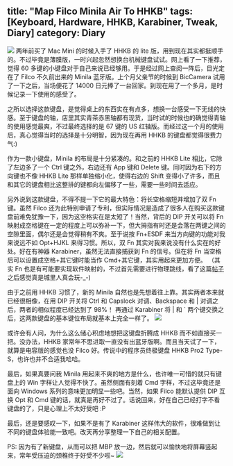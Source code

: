 title: "Map Filco Minila Air To HHKB"
tags: [Keyboard, Hardware, HHKB, Karabiner, Tweak, Diary]
category: Diary
---
![](http://i1375.photobucket.com/albums/ag455/imcoddy/Blog/FFKB67MEB_01_zpsxutue3it.jpg)
两年前买了 Mac Mini 的时候入手了 HHKB 的 lite 版，用到现在其实都挺顺手的。不过毕竟是薄膜版，一时兴起忽然想换台机械键盘试试。网上看了一下推荐，觉得 60 多键的小键盘对于自己来说已经够用。于是经过网上查阅一阵后，目光定在了 Filco 不久前出来的 Minila 蓝牙版。上个月父亲节的时候到 BicCamera 试用了一下之后，当场便花了 14000 日元捧了一台回家。到现在用了一个多月，是时候记录一下使用的感受了。

<!--more-->
之所以选择这款键盘，是觉得桌上的东西实在有点多，想换一台感受一下无线的快感。至于键盘的轴，店里其实青茶赤黑轴都有现货，当时试的时候也的确觉得青轴的使用感觉最爽，不过最终选择的是 67 键的 US 红轴版。而经过这一个月的使用后，真心觉得当时的选择是十分明智，因为现在再用 HHKB 的键盘都觉得很费力气:)

作为一款小键盘，Minila 的布局是十分紧凑的。和之前的 HHKB Lite 相比，它除了左边多了一个 Ctrl 键之外，右边还有 App 键和 Delete 键。同时因为右下的方向键也不像 HHKB Lite 那样单独缩小化，使得右边的 Shift 变得小了许多，而且和其它的键盘相比这整排的键都向左偏移了一些，需要一些时间去适应。

另外说到这款键盘，不得不提一下它的最大特色：将长空格缩短并增加了双 Fn 键。虽然 Filco 还为此特别申请了专利，但实际情况是造成了很多人在购买这款键盘前难免犹豫一下，因为这空格实在是太短了！当然，背后的 DIP 开关可以将 Fn 映射成空格键在一定的程度上可以弥补一下，但大拇指有时还是会落在两键之间的空隙里面，偶尔还是会觉得稍有不爽。至于说按 Fn+ESDF 来当方向键的功能对我来说远不如 Opt+HJKL 来得习惯。所以，双 Fn 其实对我来说没有什么实在的好处。好在有神器 Karabiner，虽然无法直接捕获到 Fn 的信号。但在将 Fn 当空格后可以设置成空格+其它键时能当作 Cmd+其它键，其实用起来更加方便。
（其实 Fn 也是有可能要实现软件映射的，不过首先需要进行物理跳线，看了这篇[帖子](https://github.com/tekezo/Karabiner/issues/320)之后感觉真是城里人真会玩-_-)

由于之前用 HHKB 习惯了，新的 Minila 自然也是先想着往上靠。其实两者本来就已经很相像，在用 DIP 开关将 Ctrl 和 Capslock 对调、Backspace 和 | 对调之后，两者的相似程度已经达到了 98%！ 再通过 Karabiner 将 | 和 ` 两个键交换之后，这两款键盘的基本键位布局就基本上完全一样了。
![](http://i1375.photobucket.com/albums/ag455/imcoddy/Blog/hhkb-vs-filco-minila_zps1x9usogx.jpg)

或许会有人问，为什么这么储心积虑地想把这键盘折腾成 HHKB 而不如直接买一把。没办法，HHKB 家常年不思进取一直没有出蓝牙版啊。而且当天试了一下，就算是电容版的感觉也没 Filco 好。传说中的程序员终极键盘 HHKB Pro2 Type-S，也许也并不合适我哈哈。

最后，如果真要问我 Minila 用起来不爽的地方是什么，也许唯一可惜的就只有键盘上的 Win 字样让人觉得不快了。虽然侧面有刻着 Cmd 字样，不过这毕竟还是面向 Windows 系列的意味更加明显一些吧。当然，如果 Filco 能默认提供 DIP 互换 Opt 和 Cmd 键的话，就真是再好不过了。话说回来，好在自己已经打字不看键盘的了，只是心理上不太好受吧 :P

最后，还是要感叹一下，如果不是有了 Karabiner 这样伟大的软件，很难做到让不同的键盘体验能一致吧。改天再分享整理一下自己的相关配置。

PS: 因为有了新键盘，从而可以把 MBP 放一边，然后就可以愉快地将屏幕竖起来，常年受压迫的颈椎终于好受不少啦~
![](http://i1375.photobucket.com/albums/ag455/imcoddy/Blog/rotate-display-monitor_zpsvfc0ypvj.jpg)
